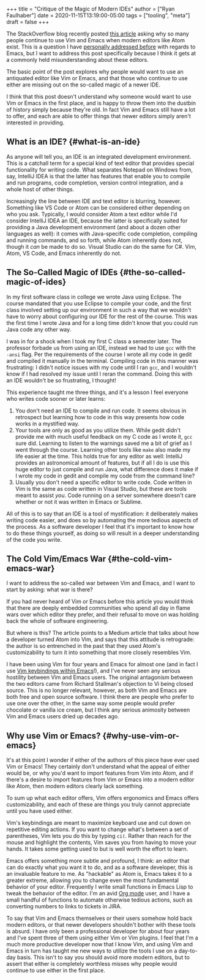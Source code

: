 +++
title = "Critique of the Magic of Modern IDEs"
author = ["Ryan Faulhaber"]
date = 2020-11-15T13:19:00-05:00
tags = ["tooling", "meta"]
draft = false
+++

The StackOverflow blog recently posted [this article](https://stackoverflow.blog/2020/11/09/modern-ide-vs-vim-emacs/?cb=1) asking why so many people continue to use Vim and Emacs when modern editors like Atom exist. This is a question I have [personally addressed before](https://ryanfaulhaber.com/posts/try-emacs) with regards to Emacs, but I want to address this post specifically because I think it gets at a commonly held misunderstanding about these editors.

The basic point of the post explores why people would want to use an antiquated editor like Vim or Emacs, and that those who continue to use either are missing out on the so-called magic of a newer IDE.

I think that this post doesn't understand why someone would want to use Vim or Emacs in the first place, and is happy to throw them into the dustbin of history simply because they're old. In fact Vim and Emacs still have a lot to offer, and each are able to offer things that newer editors simply aren't interested in providing.


## What is an IDE? {#what-is-an-ide}

As anyone will tell you, an IDE is an integrated development environment. This is a catchall term for a special kind of text editor that provides special functionality for writing code. What separates Notepad on Windows from, say, IntelliJ IDEA is that the latter has features that enable you to compile and run programs, code completion, version control integration, and a whole host of other things.

Increasingly the line between IDE and text editor is blurring, however. Something like VS Code or Atom can be considered either depending on who you ask. Typically, I would consider Atom a text editor while I'd consider IntelliJ IDEA an IDE, because the latter is specifically suited for providing a Java development environment (and about a dozen other languages as well): it comes with Java-specific code completion, compiling and running commands, and so forth, while Atom inherently does not, though it _can_ be made to do so. Visual Studio can do the same for C#. Vim, Atom, VS Code, and Emacs inherently do not.


## The So-Called Magic of IDEs {#the-so-called-magic-of-ides}

In my first software class in college we wrote Java using Eclipse. The course mandated that you use Eclipse to compile your code, and the first class involved setting up our environment in such a way that we wouldn't have to worry about configuring our IDE for the rest of the course. This was the first time I wrote Java and for a long time didn't know that you could run Java code any other way.

I was in for a shock when I took my first C class a semester later. The professor forbade us from using an IDE, instead we had to use `gcc` with the `-ansi` flag. Per the requirements of the course I wrote all my code in gedit and compiled it manually in the terminal. Compiling code in this manner was frustrating: I didn't notice issues with my code until I ran `gcc`, and I wouldn't know if I had resolved my issue until I reran the command. Doing this with an IDE wouldn't be so frustrating, I thought!

This experience taught me three things, and it's a lesson I feel everyone who writes code sooner or later learns:

1.  You don't need an IDE to compile and run code. It seems obvious in retrospect but learning how to code in this way presents how code works in a mystified way.
2.  Your tools are only as good as you utilize them. While gedit didn't provide me with much useful feedback on my C code as I wrote it, `gcc` sure did. Learning to listen to the warnings saved me a bit of grief as I went through the course. Learning other tools like `make` also made my life easier at the time. This holds true for any editor as well: IntelliJ provides an astronomical amount of features, but if all I do is use this huge editor to just compile and run Java, what difference does it make if I wrote my code in gedit and compile my code from the command line?
3.  Usually you don't need a specific editor to write code. Code written in Vim is the same as code written in Visual Studio, but these are tools meant to assist _you_. Code running on a server somewhere doesn't care whether or not it was written in Emacs or Sublime.

All of this is to say that an IDE is a tool of mystification: it deliberately makes writing code easier, and does so by automating the more tedious aspects of the process. As a software developer I feel that it's important to know how to do these things yourself, as doing so will result in a deeper understanding of the code you write.


## The Cold Vim/Emacs War {#the-cold-vim-emacs-war}

I want to address the so-called war between Vim and Emacs, and I want to start by asking: what war is there?

If you had never heard of Vim or Emacs before this article you would think that there are deeply embedded communities who spend all day in flame wars over which editor they prefer, and their refusal to move on was holding back the whole of software engineering.

But where is this? The article points to a Medium article that talks about how a developer turned Atom into Vim, and says that this attitude is retrograde: the author is so entrenched in the past that they used Atom's customizability to turn it into something that more closely resembles Vim.

I have been using Vim for four years and Emacs for almost one (and in fact I use [Vim keybindings within Emacs](https://github.com/emacs-evil/evil)!), and I've never seen any serious hostility between Vim and Emacs users. The original antagonism between the two editors came from Richard Stallman's objection to Vi being closed source. This is no longer relevant, however, as both Vim and Emacs are both free and open source software. I think there are people who prefer to use one over the other, in the same way some people would prefer chocolate or vanilla ice cream, but I think any serious animosity between Vim and Emacs users dried up decades ago.


## Why use Vim or Emacs? {#why-use-vim-or-emacs}

It's at this point I wonder if either of the authors of this piece have ever used Vim or Emacs! They certainly don't understand what the appeal of either would be, or why you'd want to import features from Vim into Atom, and if there's a desire to import features from Vim or Emacs into a modern editor like Atom, then modern editors clearly lack something.

To sum up what each editor offers, Vim offers ergonomics and Emacs offers customizability, and each of these are things you truly cannot appreciate until you have used either.

Vim's keybindings are meant to maximize keyboard use and cut down on repetitive editing actions. If you want to change what's between a set of parentheses, Vim lets you do this by typing `ci(`. Rather than reach for the mouse and highlight the contents, Vim saves you from having to move your hands. It takes some getting used to but is well worth the effort to learn.

Emacs offers something more subtle and profound, I think: an editor that can do exactly what you want it to do, and as a software developer, this is an invaluable feature to me. As "hackable" as Atom is, Emacs takes it to a greater extreme, allowing you to change even the most fundamental behavior of your editor. Frequently I write small functions in Emacs Lisp to tweak the behavior of the editor. I'm an avid [Org mode](https://orgmode.org/) user, and I have a small handful of functions to automate otherwise tedious actions, such as converting numbers to links to tickets in JIRA.

To say that Vim and Emacs themselves or their users somehow hold back modern editors, or that newer developers shouldn't bother with these tools is absurd. I have only been a professional developer for about four years and I've spent three of them using either Vim or Vim plugins. I feel that I'm a much more productive developer now that I know Vim, and using Vim and Emacs in turn has taught me new ways to utilize the tools I use on a day-to-day basis. This isn't to say you should avoid more modern editors, but to assert that either is completely worthless misses why people would continue to use either in the first place.
